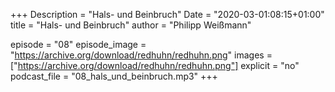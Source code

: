 +++
Description = "Hals- und Beinbruch"
Date = "2020-03-01:08:15+01:00"
title = "Hals- und Beinbruch"
author = "Philipp Weißmann"

episode = "08"
episode_image = "https://archive.org/download/redhuhn/redhuhn.png"
images = ["https://archive.org/download/redhuhn/redhuhn.png"]
explicit = "no"
podcast_file = "08_hals_und_beinbruch.mp3"
+++
